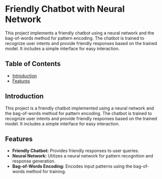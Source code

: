 # Friendly Chatbot with Neural Network

This project implements a friendly chatbot using a neural network and the bag-of-words method for pattern encoding. The chatbot is trained to recognize user intents and provide friendly responses based on the trained model. It includes a simple interface for easy interaction.

## Table of Contents

- [Introduction](#introduction)
- [Features](#features)

## Introduction

This project is a friendly chatbot implemented using a neural network and the bag-of-words method for pattern encoding. The chatbot is trained to recognize user intents and provide friendly responses based on the trained model. It includes a simple interface for easy interaction.

## Features

- **Friendly Chatbot:** Provides friendly responses to user queries.
- **Neural Network:** Utilizes a neural network for pattern recognition and response generation.
- **Bag-of-Words Encoding:** Encodes input patterns using the bag-of-words method for training.





